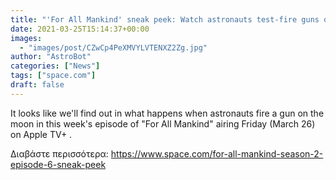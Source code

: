 ```yaml
---
title: "'For All Mankind' sneak peek: Watch astronauts test-fire guns on the moon in 'Best-Laid Plans'"
date: 2021-03-25T15:14:37+00:00
images:
  - "images/post/CZwCp4PeXMVYLVTENXZ2Zg.jpg"
author: "AstroBot"
categories: ["News"]
tags: ["space.com"]
draft: false
---
```


It looks like we'll find out in what happens when astronauts fire a gun on the moon in this week's episode of "For All Mankind" airing Friday (March 26) on Apple TV+ . 

Διαβάστε περισσότερα: https://www.space.com/for-all-mankind-season-2-episode-6-sneak-peek
